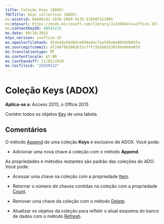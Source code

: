 ```yaml
---
title: Coleção Keys (ADOX)
TOCTitle: Keys collection (ADOX)
ms:assetid: 0d480c01-1b36-28b9-9135-51958f313995
ms:mtpsurl: https://msdn.microsoft.com/library/JJ248854(v=office.15)
ms:contentKeyID: 48543215
ms.date: 09/18/2015
mtps_version: v=office.15
ms.openlocfilehash: 92ab4da50d8dceb98adac7ea585ebe0028d983fe
ms.sourcegitcommit: d7248f803002b31cf7fc561b03530199a9b0a8fd
ms.translationtype: MT
ms.contentlocale: pt-BR
ms.lasthandoff: 11/02/2018
ms.locfileid: "25929122"
---
```

# <a name="keys-collection-adox"></a>Coleção Keys (ADOX)


**Aplica-se a**: Access 2013, o Office 2013

Contém todos os objetos [Key](key-object-adox.md) de uma tabela.

## <a name="remarks"></a>Comentários

O método [Append](append-method-adox-keys.md) de uma coleção **Keys** é exclusivo de ADOX. Você pode:

  - Adicionar uma nova chave à coleção com o método **Append**.

As propriedades e métodos restantes são padrão das coleções do ADO. Você pode:

  - Acessar uma chave na coleção com a propriedade [Item](item-property-ado.md).

  - Retornar o número de chaves contidas na coleção com a propriedade [Count](count-property-ado.md).

  - Remover uma chave da coleção com o método [Delete](delete-method-adox-collections.md).

  - Atualizar os objetos da coleção para refletir o atual esquema do banco de dados com o método [Refresh](refresh-method-ado.md).


